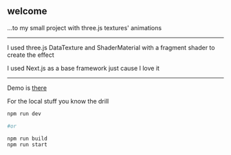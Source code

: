 ## welcome 
...to my small project with three.js textures' animations

-----------

I used three.js DataTexture and ShaderMaterial with a fragment shader to create the effect

I used Next.js as a base framework just cause I love it

-----------

Demo is [there](https://eraven.ru/distortions)

For the local stuff you know the drill

```bash
npm run dev

#or

npm run build
npm run start
```
